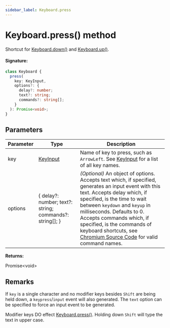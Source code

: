 ```yaml
---
sidebar_label: Keyboard.press
---
```


# Keyboard.press() method

Shortcut for [Keyboard.down()](./puppeteer.keyboard.down.md) and [Keyboard.up()](./puppeteer.keyboard.up.md).

#### Signature:

```typescript
class Keyboard {
  press(
    key: KeyInput,
    options?: {
      delay?: number;
      text?: string;
      commands?: string[];
    }
  ): Promise<void>;
}
```

## Parameters

| Parameter | Type                                                      | Description                                                                                                                                                                                                                                                                                                                                                                                                                                                                                                                      |
| --------- | --------------------------------------------------------- | -------------------------------------------------------------------------------------------------------------------------------------------------------------------------------------------------------------------------------------------------------------------------------------------------------------------------------------------------------------------------------------------------------------------------------------------------------------------------------------------------------------------------------- |
| key       | [KeyInput](./puppeteer.keyinput.md)                       | Name of key to press, such as <code>ArrowLeft</code>. See [KeyInput](./puppeteer.keyinput.md) for a list of all key names.                                                                                                                                                                                                                                                                                                                                                                                                       |
| options   | { delay?: number; text?: string; commands?: string\[\]; } | <i>(Optional)</i> An object of options. Accepts text which, if specified, generates an input event with this text. Accepts delay which, if specified, is the time to wait between <code>keydown</code> and <code>keyup</code> in milliseconds. Defaults to 0. Accepts commands which, if specified, is the commands of keyboard shortcuts, see [Chromium Source Code](https://source.chromium.org/chromium/chromium/src/+/main:third_party/blink/renderer/core/editing/commands/editor_command_names.h) for valid command names. |

**Returns:**

Promise&lt;void&gt;

## Remarks

If `key` is a single character and no modifier keys besides `Shift` are being held down, a `keypress`/`input` event will also generated. The `text` option can be specified to force an input event to be generated.

Modifier keys DO effect [Keyboard.press()](./puppeteer.keyboard.press.md). Holding down `Shift` will type the text in upper case.
